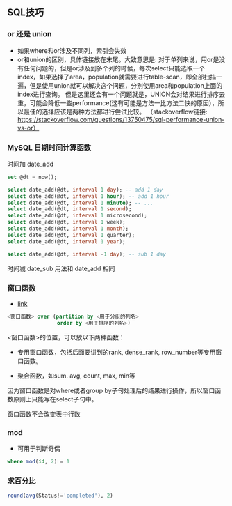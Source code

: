 ## SQL技巧

###  or 还是 union

- 如果where和or涉及不同列，索引会失效
- or和union的区别，具体链接放在末尾。大致意思是: 对于单列来说，用or是没有任何问题的，但是or涉及到多个列的时候，每次select只能选取一个index，如果选择了area，population就需要进行table-scan，即全部扫描一遍，但是使用union就可以解决这个问题，分别使用area和population上面的index进行查询。 但是这里还会有一个问题就是，UNION会对结果进行排序去重，可能会降低一些performance(这有可能是方法一比方法二快的原因），所以最佳的选择应该是两种方法都进行尝试比较。 （stackoverflow链接: https://stackoverflow.com/questions/13750475/sql-performance-union-vs-or）

###  MySQL 日期时间计算函数

时间加 date_add

```sql
set @dt = now();

select date_add(@dt, interval 1 day); -- add 1 day
select date_add(@dt, interval 1 hour); -- add 1 hour
select date_add(@dt, interval 1 minute); -- ...
select date_add(@dt, interval 1 second);
select date_add(@dt, interval 1 microsecond);
select date_add(@dt, interval 1 week);
select date_add(@dt, interval 1 month);
select date_add(@dt, interval 1 quarter);
select date_add(@dt, interval 1 year);

select date_add(@dt, interval -1 day); -- sub 1 day
```

时间减 date_sub 用法和 date_add 相同

### 窗口函数

- [link](https://zhuanlan.zhihu.com/p/92654574)

```sql
<窗口函数> over (partition by <用于分组的列名>
                order by <用于排序的列名>)
```

<窗口函数>的位置，可以放以下两种函数：

-  专用窗口函数，包括后面要讲到的rank, dense_rank, row_number等专用窗口函数。

-  聚合函数，如sum. avg, count, max, min等

因为窗口函数是对where或者group by子句处理后的结果进行操作，所以窗口函数原则上只能写在select子句中。

窗口函数不会改变表中行数

### mod

- 可用于判断奇偶

```sql
where mod(id, 2) = 1
```

### 求百分比

```sql
round(avg(Status!='completed'), 2)
```